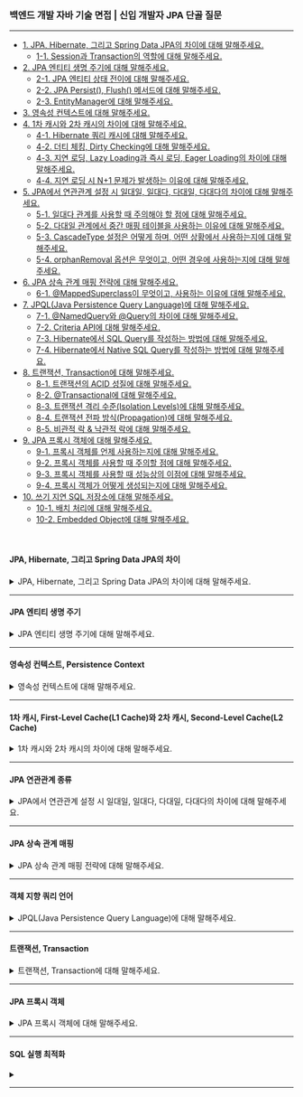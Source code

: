 ### 백엔드 개발 자바 기술 면접 | 신입 개발자 JPA 단골 질문

---

- [1. JPA, Hibernate, 그리고 Spring Data JPA의 차이에 대해 말해주세요.](#jpa-hibernate-그리고-spring-data-jpa의-차이)
    - [1-1. Session과 Transaction의 역할에 대해 말해주세요.]()
- [2. JPA 엔티티 생명 주기에 대해 말해주세요.](#jpa-엔티티-생명-주기)
    - [2-1. JPA 엔티티 상태 전이에 대해 말해주세요.]()
    - [2-2. JPA Persist(), Flush() 메서드에 대해 말해주세요.]()
    - [2-3. EntityManager에 대해 말해주세요.]()
- [3. 영속성 컨텍스트에 대해 말해주세요.](#영속성-컨텍스트-persistence-context)
- [4. 1차 캐시와 2차 캐시의 차이에 대해 말해주세요.](#1차-캐시-first-level-cachel1-cache와-2차-캐시-second-level-cachel2-cache)
    - [4-1. Hibernate 쿼리 캐시에 대해 말해주세요.]()
    - [4-2. 더티 체킹, Dirty Checking에 대해 말해주세요.]()
    - [4-3. 지연 로딩, Lazy Loading과 즉시 로딩, Eager Loading의 차이에 대해 말해주세요.]()
    - [4-4. 지연 로딩 시 N+1 문제가 발생하는 이유에 대해 말해주세요.]()
- [5. JPA에서 연관관계 설정 시 일대일, 일대다, 다대일, 다대다의 차이에 대해 말해주세요.](#jpa-연관관계-종류)
    - [5-1. 일대다 관계를 사용할 때 주의해야 할 점에 대해 말해주세요.](#)
    - [5-2. 다대일 관계에서 중간 매핑 테이블을 사용하는 이유에 대해 말해주세요.]()
    - [5-3. CascadeType 설정은 어떻게 하며, 어떤 상황에서 사용하는지에 대해 말해주세요.]()
    - [5-4. orphanRemoval 옵션은 무엇이고, 어떤 경우에 사용하는지에 대해 말해주세요.]()
- [6. JPA 상속 관계 매핑 전략에 대해 말해주세요.](#jpa-상속-관계-매핑)
    - [6-1. @MappedSuperclass이 무엇이고, 사용하는 이유에 대해 말해주세요.]()
- [7. JPQL(Java Persistence Query Language)에 대해 말해주세요.](#객체-지향-쿼리-언어)
    - [7-1. @NamedQuery와 @Query의 차이에 대해 말해주세요.]()
    - [7-2. Criteria API에 대해 말해주세요.]()
    - [7-3. Hibernate에서 SQL Query를 작성하는 방법에 대해 말해주세요.]()
    - [7-4. Hibernate에서 Native SQL Query를 작성하는 방법에 대해 말해주세요.]()
- [8. 트랜잭션, Transaction에 대해 말해주세요.](#트랜잭션-transaction)
    - [8-1. 트랜잭션의 ACID 성질에 대해 말해주세요.]()
    - [8-2. @Transactional에 대해 말해주세요.]()
    - [8-3. 트랜잭션 격리 수준(Isolation Levels)에 대해 말해주세요.]()
    - [8-4. 트랜잭션 전파 방식(Propagation)에 대해 말해주세요.]()
    - [8-5. 비관적 락 & 낙관적 락에 대해 말해주세요.]()
- [9. JPA 프록시 객체에 대해 말해주세요.](#jpa-프록시-객체)
    - [9-1. 프록시 객체를 언제 사용하는지에 대해 말해주세요.]()
    - [9-2. 프록시 객체를 사용할 때 주의할 점에 대해 말해주세요.]()
    - [9-3. 프록시 객체를 사용할 때 성능상의 이점에 대해 말해주세요.]()
    - [9-4. 프록시 객체가 어떻게 생성되는지에 대해 말해주세요.]()
- [10. 쓰기 지연 SQL 저장소에 대해 말해주세요.](#sql-실행-최적화)
    - [10-1. 배치 처리에 대해 말해주세요.]()
    - [10-2. Embedded Object에 대해 말해주세요.]()

<br>

#### JPA, Hibernate, 그리고 Spring Data JPA의 차이

<details>
<summary>JPA, Hibernate, 그리고 Spring Data JPA의 차이에 대해 말해주세요.</summary>

- **JPA, Java Persistence API**: 데이터베이스와의 상호작용을 위해 **EntityManager를 통해 구현되는 인터페이스**로, ORM의 표준이다.
- **Hibernate**: **JPA를 구현한 라이브러리**로, 많은 기능과 성능 최적화를 제공한다. 다른 JPA 구현체로 쉽게 전환이 가능하다.
- **Spring Data JPA**: JPA를 기반으로 Repository 인터페이스를 통해 **메서드 이름에 맞는 쿼리를 자동으로 생성**해주는 편리한 기능을 제공한다.

<details>
<summary>⁉️ Hibernate에서 Session과 Transaction의 역할에 대해 말해주세요.</summary>

- **Session**: Hibernate와 데이터베이스 간의 연경을 관리한다.
    - **CRUD 작업**: 엔티티를 저장, 조회, 업데이트, 삭제하는 작업을 수행한다.
    - **1차 캐시**: 엔티티 객체를 1차 캐시에 저장하여 동일한 세션 내에서 동일한 객체에 대한 중복 조회를 방지한다.
    - **쿼리 실행**: HQL이나 Criteria API를 사용하여 쿼리를 실행하고 결과를 반환한다.


- **Transaction**: 데이터베이스 작업의 원자성을 보장한다.
    - **원자성 보장**: 여러 데이터베이스 작업이 모두 성공하거나 모두 실패하게 함으로써 데이터의 일관성을 유지한다.
    - **커밋 / 롤백**: 트랜잭션을 사용하여 작업을 커밋(확인)하거나 롤백(취소)할 수 있다.
    - **동시성 제어**: 트랜잭션을 통해 데이터베이스의 동시성 문제를 관리한다.

> Session은 Hibernate와 데이터베이스 간의 상호작용을 관리하는 반면, Transaction은 데이터베이스 작업의 원자성과 일관성을 보장하는 역할을 한다.

</details>

</details>

---

#### JPA 엔티티 생명 주기

<details>
<summary>JPA 엔티티 생명 주기에 대해 말해주세요.</summary>

- **비영속 상태, Transient**: 엔티티가 생성되었지만 데이터베이스에 저장되지 않고 **영속성 컨텍스트와 연결되지 않은 상태**이다.
- **영속 상태, Managed**: persist 메서드를 호출하여 엔티티가 **영속성 컨텍스트에 저장**되고 데이터베이스에 연결된 상태이다.
    - 이 상태에서는 **변경 사항이 자동으로 감지되어 데이터베이스에 반영**된다. 이 과정을 **Dirty Checking**이라고 한다.
- **준영속 상태, Detached**: detach 메서드를 호출하거나 EntityManager가 닫힐 때, **영속성 컨텍스트에서 더 이상 관리하지 않는 상태**이다.
- **삭제 상태, Removed**: remove 메서드를 호출하여 **영속성 컨텍스트에서 제거된 상태**로, 트랜잭션이 커밋될 때 데이터베이스에서 삭제된다.

<details>
<summary>⁉️ JPA 엔티티 상태 전이에 대해 말해주세요.</summary>

1. **Transient (비영속 상태) → Managed (영속 상태)**
    - persist() 메서드를 호출하여 엔티티를 영속성 컨텍스트에 저장한다.
2. **Managed (영속 상태) → Detached (준영속 상태)**
    - detach() 메서드를 호출하거나 EntityManager가 닫힐 때 엔티티가 영속성 컨텍스트에서 분리된다.
3. **Managed (영속 상태) → Removed (삭제 상태)**
    - remove() 메서드를 호출하여 엔티티를 영속성 컨텍스트에서 제거한다.
4. **Detached (준영속 상태) → Managed (영속 상태)**
    - merge() 메서드를 호출하여 준영속 상태의 엔ㅌ니티를 다시 영속성 컨텍스트에 병합한다.

</details>

<br>

<details>
<summary>⁉️ JPA Persist(), Flush() 메서드에 대해 말해주세요.</summary>

- **persit()**: 새로운 엔티티를 영속성 컨텍스트에 추가하여 영속 상태로 전이시키며, 트랜잭션 커밋 시 데이터베이스에 저장된다.
- **flush()**: 영속성 컨텍스트의 변경 사항을 즉시 데이터베이스에 반영하지만, 트랜잭션이 커밋되기 전까지는 변경 사항이 실제 저장되지 않는다.

</details>

<br>

<details>
<summary>⁉️ EntityManager에 대해 말해주세요.</summary>

- 엔티티의 **생명 주기를 관리**하고 데이터베이스와의 상호작용을 수행하는 주요 **인터페이스**이다.
- EntityManager 객체는 엔티티를 영속성 컨텍스트에 저장하고, 쿼리를 실행하며, 트랜잭션을 관리하는 역할을 한다.

</details>

</details>

---

#### 영속성 컨텍스트, Persistence Context

<details>
<summary>영속성 컨텍스트에 대해 말해주세요.</summary>

- 엔티티를 **메모리에 저장 및 관리**하며, 데이터베이스와의 상호작용을 최적화한다.
- EntityManager는 하나의 영속성 컨텍스트와 연결되어 있으며, EntityManager가 사용될 때까지 유지된다.
- 데이터베이스와의 실제 연결 없이 엔티티의 상태를 관리하는 **가상의 저장소 역할**을 하며, 엔티티의 상태 변화는 데이터베이스에 자동으로 반영된다.

</details>

---

#### 1차 캐시, First-Level Cache(L1 Cache)와 2차 캐시, Second-Level Cache(L2 Cache)

<details>
<summary>1차 캐시와 2차 캐시의 차이에 대해 말해주세요.</summary>

- **1차 캐시**: 각 EntityManager에 의해 관리되는 캐시로, 영속성 컨텍스트 내에서 엔티티의 상태를 저장한다.
    - EntityManager 인스턴스에 국한되어 있으며, 해당 인스턴스가 열려 있는 동안만 유효하다.
    - 변경을 자동으로 감지하는 Dirty Checking으로 데이터베이스에 반영하며, 메모리에 저장되어 데이터베이스 접근을 줄여 성능 향상과 빠른 속도를 제공한다.

- **2차 캐시**: 애플리케이션 전체에서 공유되는 캐시로, 여러 EntityManager 인스턴스에서 사용 가능하다.
    - EntityManager가 종료되어도 캐시는 유지되며, 설정에 따라 지속적으로 존재할 수 있다.
    - 동시성 극대화를 위해 데이터의 복사본을 반환하며, 데이터 일관성 관리를 위해 캐시 무효화 정책이나 TTL을 설정할 수 있다.

<details>
<summary>⁉️ Hibernate 쿼리 캐시에 대해 말해주세요.</summary>

- **엔티티 캐시, Entity Cache**: 자주 조회되는 엔티티의 상태를 메모리에 저장해 데이터베이스 접근을 줄인다.
- **컬렉션 캐시, Collection Cache**: 특정 엔티티와 관련된 컬렉션의 데이터를 캐시하여, 해당 엔티티를 조회할 때 관련된 컬렉션을 신속히 가져올 수 있도록 한다.
- **쿼리 캐시, Query Cache**: 동일한 쿼리를 반복적으로 실행할 때, 데이터베이스에 접근하지 않고 캐시된 결과를 반환하여 성능을 향상시킨다.

<br>

**쿼리 캐시 사용 방법**

1. Hibernate 설정: application.properties에서 쿼리 캐시를 활성화한다.

```properties
spring.jpa.properties.hibernate.cache.use_second_level_cache=true
spring.jpa.properties.hibernate.cache.region.factory_class=org.hibernate.cache.ehcache.EhCacheRegionFactory
spring.jpa.properties.hibernate.cache.use_query_cache=true
```

2. 쿼리 캐시 사용: 쿼리를 실행할 때 setHint를 사용하여 쿼리 캐시를 사용하도록 설정한다.

```java
entityManager.createQuery("SELECT M FROM Member M")
  .

setHint("org.hibernate.cacheable",true) // 쿼리 캐시 사용
  .

getResultList();
```

<br>

**Spring Data JPA에서 쿼리 캐시 사용 방법**

1. Spring Data JPA 설정: application.properties에서 쿼리 캐시를 활성화한다.

```properties
spring.jpa.properties.hibernate.cache.use_second_level_cache=true
spring.jpa.properties.hibernate.cache.region.factory_class=org.hibernate.cache.ehcache.EhCacheRegionFactory
spring.jpa.properties.hibernate.cache.use_query_cache=true
```

2. 쿼리 캐시 사용: Spring Data JPA의 @Query 어노테이션을 사용하여 쿼리 캐시를 설정한다.

- Hibernate의 쿼리 캐시를 활용한다면 @QueryHints를 사용하여 활성화한다.

```java
public interface MemberRepository extends Repository<Member, Long> {

	@QueryHints(value = {
		@QueryHint(name = "org.hibernate.cacheable", value = "true"),
		@QueryHint(name = "org.hibernate.cacheRegion", value = "member-by-lastname") // cache-region 값 설정
	})
	Page<Member> findByLastname(String lastname, Pageable pageable);
}
```

- Spring의 캐시 기능을 통해 메서드 결과를 캐시하고 싶다면 @Cacheable을 사용하여 활성화한다.

```java

@Query(value = "SELECT M FROM Member M", nativeQuery = false)
@org.springframework.cache.annotation.Cacheable
	// 캐시 사용 설정
List<Member> findAllMembers();
```

</details>

<br>

<details>
<summary>⁉️ 더티 체킹, Dirty Checking에 대해 말해주세요.</summary>

- JPA는 엔티티의 상태를 영속성 컨텍스트 내에서 관리한다. 엔티티가 영속 상태에 있을 때, JPA는 해당 엔티티의 필드 값을 감시한다.
- 엔티티의 필드 값이 변경되면, JPA는 이를 감지하여 해당 엔티티가 **더티, Dirty** 상태임을 인식한다.
- 더티 체킹은 주로 트랜잭션이 커밋될 때 이루어지며, 변경된 내용을 데이터베이스에 자동으로 반영한다.

```java
Member member = entityManager.find(Member.class, 1);
member.

setName("NewName");   // 필드 값 변경

entityManager.

getTransaction().

commit();   // 변경된 내용이 데이터베이스에 반영된다.
```

> JPA가 변경을 감지하기 위해서는 필드 값을 직접 수정하거나 setter 메서드를 사용해야 한다. 그렇지 않을 경우 JPA는 변경 사항을 인식하지 못한다.

</details>

<br>

<details>
<summary>⁉️ 지연 로딩, Lazy Loading과 즉시 로딩, Eager Loading의 차이에 대해 말해주세요.</summary>

- **지연 로딩, Lazy Loading**: 필요할 때만 데이터를 로드하여 성능과 메모리를 최적화하지만, N+1 문제와 같은 단점이 있을 수 있다.
- **즉시 로딩, Eager Loading**: 모든 연관 데이터를 즉시 로드하여 데이터 접근이 용이하지만, 초기 로딩 시간과 메모리 사용량이 증가할 수 있다.

</details>

<br>

<details>
<summary>⁉️ 지연 로딩 시 N+1 문제가 발생하는 이유에 대해 말해주세요.</summary>

- 연관된 엔티티를 실제 필요 시까지 로드하지 않는 방식으로 부모 엔티티 조회 후, 자식 엔티티에 접근할 때마다 추가적인 쿼리가 실행된다.
- 이를 해결하기 위해 _JOIN FETCH_, _Batch Fetching_, *FetchType.EAGER*를 사용하는 방법이 있다.

</details>

</details>

---

#### JPA 연관관계 종류

<details>
<summary>JPA에서 연관관계 설정 시 일대일, 일대다, 다대일, 다대다의 차이에 대해 말해주세요.</summary>

- **일대일(1:1)**: 하나의 엔티티가 다른 엔티티와 일대일 관계를 가지는 경우이다.
- **일대다(1:N)**: 하나의 엔티티가 여러 엔티티와 관계를 가지는 경우이다.
- **다대일(N:1)**: 여러 엔티티가 하나의 엔티티와 관계를 가지는 경우이다.
- **다대다(N:M)**: 여러 엔티티가 서로 관계를 가지는 경우이다.

> 데이터베이스를 기준으로 다중성을 결정하며, 다(N) 쪽이 외래키를 가지고 있다.

<details>
<summary>⁉️ 일대다 관계를 사용할 때 주의해야 할 점에 대해 말해주세요.</summary>

- 일대다(1:N) 관계에서 일(1) 쪽의 수정만 했지만, 다(N) 쪽의 수정이 생겨 쿼리가 발생하게 된다.
- 일대다(1:N) 단방향 연관관계 매핑이 필요한 경우, **다대일(N:1) 양방향 연관관계 매핑**이 추후 유지보수가 더 수월하다.

</details>

<br>

<details>
<summary>⁉️ 다대일 관계에서 중간 매핑 테이블을 사용하는 이유에 대해 말해주세요.</summary>

- 다대다(N:M) 관계는 중간 테이블이 숨겨져 있어 복잡한 조인 쿼리가 발생할 수 있다.
- 자동 생성된 중간 테이블은 외래 키 외에 다른 정보들도 저장하므로 문제가 발생할 확률이 높다.

> 다대다(N:M) 관계는 일대다(1:N) 혹은 다대일(N:1) 관계로 풀어서 중간 테이블을 엔티티로 만드는 것이 유연한 변경이 도움이 된다.

</details>

<br>

<details>
<summary>⁉️ CascadeType 설정은 어떻게 하며, 어떤 상황에서 사용하는지에 대해 말해주세요.</summary>

- **CASCADE 영속성 전이**는 **부모 엔티티의 상태 변화가 자식 엔티티에 전파**되는 기능이다.

```java

@Entity
public class Child {
	@Id
	@GeneratedValue(strategy = GenerationType.IDENTITY)
	private Long id;

	@ManyToOne
	@JoinColumn(name = "parent_id") // 외래 키 설정
	private Parent parent;

	// 기타 필드, 생성자, getter/setter 등
}

@Entity
public class Parent {
	@Id
	@GeneratedValue(strategy = GenerationType.IDENTITY)
	private Long id;

	@OneToMany(mappedBy = "parent", cascade = CascadeType.ALL)
	private List<Child> children = new ArrayList<>();

	// 기타 필드, 생성자, getter/setter 등
}
```

- CascadeType의 종류로는 **PERSIST**, **MERGE**, **REMOVE**, **REFRESH**, **DETACH**, **ALL**이 있다.

</details>

<br>

<details>
<summary>⁉️ orphanRemoval 옵션은 무엇이고, 어떤 경우에 사용하는지에 대해 말해주세요.</summary>

- **부모 엔티티와의 관계가 끊어진 자식 엔티티를 자동으로 삭제**하는 JPA 기능이다.
- 관계를 정의할 때 `orphanRemoval = true`로 설정하여 사용하며, 주로 자식 엔티티가 더 이상 필요하지 않을 때 데이터 무결성 유지를 위해 사용한다.

</details>

</details>

---

#### JPA 상속 관계 매핑

<details>
<summary>JPA 상속 관계 매핑 전략에 대해 말해주세요.</summary>

- **조인 전략**: 부모 클래스와 자식 클래스 각각에 테이블을 생성한다.
    - 부모 클래스의 테이블과 자식 클래스의 테이블을 조인하여 데이터를 조회한다.
    - @Inheritance(strategy = InheritanceType.JOINED)를 부모 클래스에 사용한다.

- **단일 테이블 전략**: 모든 클래스의 데이터를 하나의 테이블에 저장한다.
    - @Inheritance(strategy = InheritanceType.SINGLE_TABLE)를 부모 클래스에 사용한다.
    - @DiscriminatorColumn과 @DiscriminatorValue를 사용하여 각 서브타입을 구별한다.

- **구현 클래스별 테이블 전략**: 각 서브타입마다 별도의 테이블을 생성한다.
    - @Inheritance(strategy = InheritanceType.TABLE_PER_CLASS)를 부모 클래스에 사용한다.

<details>
<summary>⁉️ @MappedSuperclass이 무엇이고, 사용하는 이유에 대해 말해주세요.</summary>

- JPA에서 부모 클래스가 테이블로 매핑되지 않도록 하면서, 자식 클래스가 부모 클래스의 필드를 상속받을 수 있게 한다.
- 공통 속성을 여러 엔티티에 적용하고 싶을 때 유용하다.

</details>

</details>

---

#### 객체 지향 쿼리 언어

<details>
<summary>JPQL(Java Persistence Query Language)에 대해 말해주세요.</summary>

- JPA에서 제공하는 객체 지향 쿼리 언어로, SQL과 유사하지만 데이터베이스 테이블이 아닌 엔티티 객체를 기반으로 쿼리를 작성한다.

**JPQL 특징**

- **객체 지향적**: 엔티티와 그 속성을 사용하여 쿼리를 구성한다.
- **데이터베이스 독립성**: JPA 구현체에 따라 다르게 해석될 수 있어, 특정 데이터베이스에 종속되지 않아 이식성이 높다.
- **동적 쿼리**: 동적 쿼리를 작성할 수 있는 기능을 제공하며, 조건에 따라 쿼리를 변경할 수 있다.

```java
public class AlbumRepository {

	@PersistenceContext
	private EntityManager entityManager;

	public List<Album> findAlbumsByArtist(String artist) {
		String jpql = "SELECT a FROM Album a WHERE a.artist = :artist";
		TypedQuery<Album> query = entityManager.createQuery(jpql, Album.class);
		query.setParameter("artist", artist);
		return query.getResultList();
	}
}
```

> JPQL은 객체 지향적인 데이터 접근을 가능하게 하며, 데이터베이스 구조에 의존하지 않고 엔티티를 중심으로 쿼리를 작성할 수 있다.

<details>
<summary>⁉️ @NamedQuery와 @Query의 차이에 대해 말해주세요.</summary>

- **NamedQuery**: 미리 정의된 JPQL 쿼리로, 엔티티 클래스 레벨에서 @NamedQuery를 사용하여 정의한다.

```java
@NamedQuery(name = "Member.findByName", query = "SELECT m FROM Member m WHERE m.name = :name")
```

- Query: Spring Data JPA에서 제공하는 어노테이션으로, 메서드에 직접 JPQL 또는 SQL 쿼리를 정의할 수 있다.

```java
@Query("SELECT m FROM Member m WHERE m.name = :name")
Member findByName(@Param("name") String name);
```

> @NamedQuery는 반복적이고 성능이 중요할 때, @Query는 복잡한 쿼리나 동적으로 작성할 때 유용하다.

</details>

<br>

<details>
<summary>⁉️ Criteria API에 대해 말해주세요.</summary>

- JPQL을 자바 코드로 작성하도록 도와주는 빌더 클래스 API로, 타입-세이프하고 동적 쿼리를 작성할 수 있다.
  - 타입-세이프로 인해 컴파일 안정성을 제공하며, 컴파일 타임에 오류를 검출할 수 있다.
  - 코드가 복잡하고 장황하여 직관적이지 못해 이해하기 힘들다는 단점이 있다.

</details>

<br>

<details>
<summary>⁉️ Hibernate에서 SQL Query를 작성하는 방법에 대해 말해주세요.</summary>

- HQL, Hibernate Query Language
  - 객체 지향 쿼리 언어로, 엔티티 객체를 기반으로 쿼리를 작성한다. SQL과 유사하지만, 데이터베이스 테이블이 아닌 엔티티 클래스를 대상으로 한다.

```java
String HQL = "FROM Member WHERE name = :name";
Query query = session.createQuery(HQL);
query.setParameter("name", "John");
List<Member> results = query.list();
```

> HQL은 JPQL의 기능을 포함하고 있으며, Hibernate에서만 사용된다.

- Criteria API
  - 동적 쿼리를 작성할 수 있는 방법으로, 타입 안정성을 제공하여 객체 지향적으로 쿼리를 구성할 수 있다.

```java
CriteriaBuilder criteriaBuilder = session.getCriteriaBuilder();
CriteriaQuery<Member> criteriaQuery = criteriaBuilder.createQuery(Member.class);
Root<Member> memberRoot = criteriaQuery.from(Member.class);
criteriaQuery.select(memberRoot).where(criteriaBuilder.equal(memberRoot.get("name"), "John"));
List<Member> results = session.createQuery(criteriaQuery).getResultList();
```
</details>

<br>

<details>
<summary>⁉️ Hibernate에서 Native SQL Query를 사용하는 방법에 대해 말해주세요.</summary>

- 데이터베이스의 원시 SQL 쿼리를 직접 작성하는 방법으로, Hibernate에서는 createSQLQuery 메서드를 사용하여 Native SQL을 실행할 수 있다.

```java
String SQL = "SELECT * FROM members WHERE name = :name";
SQLQuery query = session.createSQLQuery(SQL);
query.setParameter("name", "John");
query.addEntity(Member.class); // 결과를 Member 엔티티로 매핑
List<Member> results = query.list();
```

</details>

</details>

---

#### 트랜잭션, Transaction

<details>
<summary>트랜잭션, Transaction에 대해 말해주세요.</summary>

- JPA에서 트랜잭션은 **데이터베이스의 상태를 변화시키는 작업의 단위**를 의미한다.
- 즉, 데이터베이스에서 수행되는 일련의 작업으로, 모두 성공적으로 완료되거나 모두 실패해야 하는 단위이다.

<details>
<summary>⁉️ 트랜잭션의 ACID 성질에 대해 말해주세요.</summary>

- **원자성, Atomicity**: 트랜잭션 내의 모든 작업이 완전히 수행되거나 전혀 수행되지 않아야 한다.
  - 즉, 트랜잭션의 일부분이 실패하면 전체 트랜잭션이 롤백되어 이전 상태로 되돌아간다.

- **일관성, Consistency**: 트랜잭션이 성공적으로 완료되면 데이터베이스는 일관된 상태로 유지되어야 한다.
  - 즉, 트랜잭션이 완료된 후에도 데이터의 무결성이 보장되어야 한다.

- **격리성, Isolation**: 동시에 실행되는 트랜잭션이 서로 간섭하지 않도록 보장한다.
  - 각 트랜잭션은 다른 트랜잭션에 영향을 주지 않고 독립적으로 실행되어야 한다.

- **지속성, Durability**: 트랜잭션이 성공적으로 완료되면 결과는 영구적으로 저장되어야 하며, 시스템 장애가 발생해도 유지되어야 한다.

</details>

<br>

<details>
<summary>⁉️ @Transactional에 대해 말해주세요.</summary>

- JPA에서는 EntityManager를 통해 트랜잭션을 관리하며, 스프링에서는 트랜잭션 관리를 더 쉽게 하기 위해 @Transactional 어노테이션을 제공한다.
- 메서드 또는 클래스 레벨에 적용하여 해당 메서드 또는 클래스의 모든 작업을 하나의 트랜잭션으로 묶는다.
- 기본적으로 메서드가 성공적으로 완료되면 커밋하고, 예외가 발생하면 롤백한다.

```java
@Service
public class BankService {

    @Transactional
    public void transferFunds(Long sourceAccountId, Long targetAccountId, Double amount) {
        withdrawFromAccount(sourceAccountId, amount);
        depositToAccount(targetAccountId, amount);
    }

    private void withdrawFromAccount(Long accountId, Double amount) {
        // 계좌 잔액 확인 후 출근하는 서비스 로직
    }

    private void depositToAccount(Long accountId, Double amount) {
        // 계좌에 금액을 추가하는 서비스 로직
    }
}
```

> 트랜잭션은 데이터의 일관성을 보장하기 위한 최소 단위로, 스프링에서는 @Transactional을 사용해 편리하게 관리할 수 있다.

</details>

<br>

<details>
<summary>⁉️ 트랜잭션 격리 수준(Isolation Levels)에 대해 말해주세요.</summary>

- 격리 수준은 동시에 실행되는 트랜잭션 간의 간섭을 방지하기 위한 설정이다.


- **READ_UNCOMMITTED**: 다른 트랜잭션의 변경 사항(커밋되지 않은 데이터)도 읽을 수 있다. 단, Dirty Read 발생이 가능하다.
- **READ_COMMITTED(DEFAULT)**: 커밋된 데이터만 읽을 수 있다. Dirty Read 방지가 가능하지만, Non-Repeatable Read 발생이 가능하다.
- **REPEATABLE_READ**: 한 트랜잭션 내에서 동일한 데이터를 여러 번 읽어도 값이 변하지 않는다. Non-Repeatable Read 방지가 가능하지만, Phantom Read 발생이 가능하다.
- **SERIALIZABLE**: 가장 엄격한 수준으로 트랜잭션을 순차적으로 실행한다. Phantom Read 방지가 가능하지만, 동시성이 낮아지고 성능이 저하된다.

</details>

<br>

<details>
<summary>⁉️ 트랜잭션 전파 방식(Propagation)에 대해 말해주세요.</summary>

- 전파 수준은 기존 트랜잭션이 있는 경우 새로운 트랜잭션을 어떻게 실행할지 결정하는 설정이다.


- **REQUIRED(DEFAULT)**: 기존 트랜잭션이 있으면 합쳐서 사용하고, 없으면 새로 생성한다.
- **REQUIRES_NEW**: 기존 트랜잭션을 무시하고 항상 새 트랜잭션을 생성한다.
- **NESTED**: 기존 트랜잭션 안에서 중첩 트랜잭션을 실행한다. 독립적인 롤백이 가능하다.
- **SUPPORTED**: 기존 트랜잭션이 있으면 사용하고, 없으면 트랜잭션 없이 실행된다.
- **NOT_SUPPORTED**: 트랜잭션을 지원하지 않는다. 기존 트랜잭션이 있으면 일시 중단된다.
- **MANDATORY**: 반드시 기존 트랜잭션 내에서 실행되며, 없으면 예외가 발생한다.
- **NEVER**: 기존 트랜잭션이 있으면 예외가 발생하고, 없으면 트랜잭션 없이 실행된다.

</details>

<br>

<details>
<summary>⁉️ 비관적 락 & 낙관적 락에 대해 말해주세요.</summary>

- 비관적 락: 데이터 충돌 가능성이 높다고 보고 미리 데이터에 잠금을 걸어 다른 트랜잭션의 접근을 제한하는 방식이다.

> 비관적 락은 높은 동시성 환경에서 데이터 일관성을 강하게 보장하지만 성능 저하의 위험이 있다.

- 낙관적 락: 데이터 충돌 가능성이 드물다 보고 업데이트 시점에 버전 정보를 통해 충돌을 감지하는 방식이다.

> 낙관적 락은 성능 오버헤드가 적은 대신 충돌 발생 시 예외 처리가 필요하다.

</details>

</details>

---

#### JPA 프록시 객체

<details>
<summary>JPA 프록시 객체에 대해 말해주세요.</summary>

- 프록시는 실제 엔티티를 감싸는 가짜 객체로, 데이터베이스 조회를 지연시키기 위해 사용된다.
- Hibernate가 프록시 클래스를 동적으로 생성하여 필드에 접근할 때만 실제 데이터를 조회한다.

<details>
<summary>⁉️ 프록시 객체를 언제 사용하는지에 대해 말해주세요.</summary>

- 연관된 엔티티를 지연 로딩할 때 사용된다.
- @OneToMany, @ManyToOne 등의 관계에서 FetchType.LAZY로 설정하면 Hibernate가 프록시 객체를 생성한다.

> 즉시 로딩, EAGER: 엔티티 조회 시 연관된 모든 엔티티를 JOIN을 사용해 한 번에 조회한다.
 
> 지연 로딩, LAZY: 엔티티 조회 시 프록시 객체를 생성하고, 필요할 때 데이터베이스를 조회한다.

</details>

<br>

<details>
<summary>⁉️ 프록시 객체를 사용할 때 주의할 점에 대해 말해주세요.</summary>

- 프록시 객체는 실제 엔티티가 아니라서 instanceof 검사 시 주의해야 한다.
- 프록시 객체를 사용할 때는 영속성 컨텍스트가 유지되어야 한다. 그렇지 않으면 LazyInitializationException이 발생한다.

> 지연 로딩된 프록시 객체를 사용할 때, 영속성 컨텍스트가 종료된 상태에서 데이터에 접근하면 발생하는 예외이다.

</details>

<br>

<details>
<summary>⁉️ 프록시 객체를 사용할 때 성능상의 이점에 대해 말해주세요.</summary>

- 연관된 엔티티를 즉시 로딩(EAGER)하면 불필요한 데이터까지 조회하게 된다.
- 프록시 객체를 활용하면 정말 필요한 데이터만 로딩할 수 있어서 성능 최적화가 가능하다.

</details>

<br>

<details>
<summary>⁉️ 프록시 객체가 어떻게 생성되는지에 대해 말해주세요.</summary>

- Hibernate가 CGLIB 또는 ByteBuddy 같은 라이브러리를 이용하여 동적으로 생성한다.
- 실제 엔티티 클래스를 상속받은 프록시 클래스를 만들어서 데이터를 조회할 때만 데이터베이스에 접근하도록 처리한다.

</details>

</details>

---

#### SQL 실행 최적화

<details>
<summary></summary>

<details>
<summary>⁉️ </summary>

</details>

</details>

---
